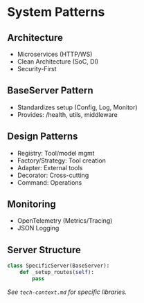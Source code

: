 # System Patterns

## Architecture
- Microservices (HTTP/WS)
- Clean Architecture (SoC, DI)
- Security-First

## BaseServer Pattern
- Standardizes setup (Config, Log, Monitor)
- Provides: /health, utils, middleware

## Design Patterns
- Registry: Tool/model mgmt
- Factory/Strategy: Tool creation
- Adapter: External tools
- Decorator: Cross-cutting
- Command: Operations

## Monitoring
- OpenTelemetry (Metrics/Tracing)
- JSON Logging

## Server Structure
```python
class SpecificServer(BaseServer):
    def _setup_routes(self):
        pass
```

*See `tech-context.md` for specific libraries.* 